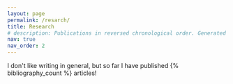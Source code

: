 ```yaml
---
layout: page
permalink: /resarch/
title: Research
# description: Publications in reversed chronological order. Generated automatically by <a href='https://github.com/inukshuk/jekyll-scholar'>jekyll-scholar</a>.
nav: true
nav_order: 2
---
```


<!-- _pages/publications.md -->
<div class="publications">
I don't like writing in general, but so far I have published {% bibliography_count %} articles!

</div>
